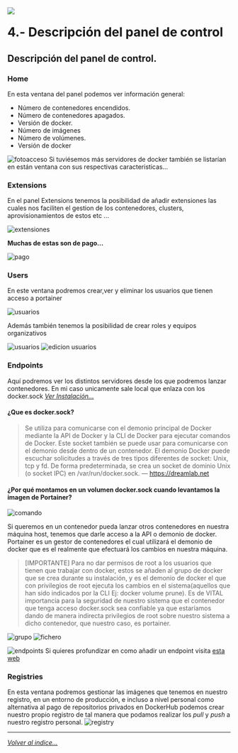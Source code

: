 <img src="../imagenes/MI-LICENCIA88x31.png" style="float: left; margin-right: 10px;" />

# 4.- Descripción del panel de control
## Descripción del panel de control.
### Home
En esta ventana del panel podemos ver información general: 
- Número de contenedores encendidos.
- Número de contenedores apagados.
- Versión de docker.
- Número de imágenes 
- Número de volúmenes.
- Versión de docker

![fotoacceso](../imagenes/home.png)
Si tuviésemos más servidores de docker también se listarían en están ventana con sus respectivas caracteristicas...
### Extensions
En el panel Extensions tenemos la posibilidad de añadir extensiones las cuales nos faciliten el gestion de los contenedores, clusters, aprovisionamientos de estos etc ...

![extensiones](../imagenes/extensiones.png)

**Muchas de estas son de pago...**

![pago](../imagenes/pago.png)
### Users
En este ventana podremos crear,ver y eliminar los usuarios que tienen acceso a portainer

![usuarios](../imagenes/usuarios.png)

Además también tenemos la posibilidad de crear roles y equipos organizativos

![usuarios](../imagenes/usuarios.png)
![edicion usuarios](../imagenes/usuario2.png)
### Endpoints
Aquí podremos ver los distintos servidores desde los que podremos lanzar contenedores. En mi caso unicamente sale local que enlaza con los docker.sock *[Ver Instalación...](./instalacion.md)*
#### ¿Que es docker.sock?
> Se utiliza para comunicarse con el demonio principal de Docker mediante la API de Docker y la CLI de Docker para ejecutar comandos de Docker. Este socket también se puede usar para comunicarse con el demonio desde dentro de un contenedor. El demonio Docker puede escuchar solicitudes a través de tres tipos diferentes de socket: Unix, tcp y fd. De forma predeterminada, se crea un socket de dominio Unix (o socket IPC) en /var/run/docker.sock. — <https://dreamlab.net>
#### ¿Por qué montamos en un volumen docker.sock cuando levantamos la imagen de Portainer?
![comando](../imagenes/levantarContenedor.png)

Si queremos en un contenedor pueda lanzar otros contenedores en nuestra máquina host, tenemos que darle acceso a la API o demonio de docker. Portainer es un gestor de contenedores el cual utilizará el demonio de docker que es el realmente que efectuará los cambios en nuestra máquina.

> [IMPORTANTE]
> Para no dar permisos de root a los usuarios que tienen que trabajar con docker, estos se añaden al grupo de docker que se crea durante su instalación, y es el demonio de docker el que con privilegios de root ejecuta los cambios en el sistema(aquellos que han sido indicados por la CLI Ej: docker volume prune). Es de VITAL importancia para la seguridad de nuestro sistema que el contenedor que tenga acceso docker.sock sea confiable ya que estaríamos dando de manera indirecta privilegios de root sobre nuestro sistema a dicho contenedor, que nuestro caso, es portainer.

![grupo](../imagenes/grupo.png) 
![fichero](../imagenes/docker-sock.png)

![endpoints](../imagenes/endpoint.png)
Si quieres profundizar en como añadir un endpoint visita [esta web](https://onthedock.github.io/post/170506-configura-un-endpoint-remoto-en-portainer/)
### Registries
En esta ventana podremos gestionar las imágenes que tenemos en nuestro registro, en un entorno de producción, e incluso a nivel personal como alternativa al pago de repositorios privados en DockerHub podemos crear nuestro propio registro de tal manera que podamos realizar los *pull* y *push* a nuestro registro personal.
![registry](../imagenes/registry.png)
________________________________________
*[Volver al indice...](../README.md)*